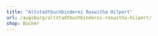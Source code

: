 ```yaml
---
title: "Altstadtbuchbinderei Roswitha Hilpert"
url: /augsburg/altstadtbuchbinderei-roswitha-hilpert/
shop: Bücher
---
```

